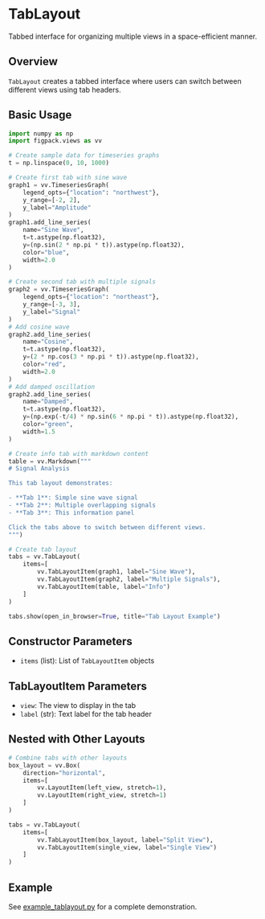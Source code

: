 # TabLayout

Tabbed interface for organizing multiple views in a space-efficient manner.

## Overview

`TabLayout` creates a tabbed interface where users can switch between different views using tab headers.

## Basic Usage

```python
import numpy as np
import figpack.views as vv

# Create sample data for timeseries graphs
t = np.linspace(0, 10, 1000)

# Create first tab with sine wave
graph1 = vv.TimeseriesGraph(
    legend_opts={"location": "northwest"},
    y_range=[-2, 2],
    y_label="Amplitude"
)
graph1.add_line_series(
    name="Sine Wave",
    t=t.astype(np.float32),
    y=(np.sin(2 * np.pi * t)).astype(np.float32),
    color="blue",
    width=2.0
)

# Create second tab with multiple signals
graph2 = vv.TimeseriesGraph(
    legend_opts={"location": "northeast"},
    y_range=[-3, 3],
    y_label="Signal"
)
# Add cosine wave
graph2.add_line_series(
    name="Cosine",
    t=t.astype(np.float32),
    y=(2 * np.cos(3 * np.pi * t)).astype(np.float32),
    color="red",
    width=2.0
)
# Add damped oscillation
graph2.add_line_series(
    name="Damped",
    t=t.astype(np.float32),
    y=(np.exp(-t/4) * np.sin(6 * np.pi * t)).astype(np.float32),
    color="green",
    width=1.5
)

# Create info tab with markdown content
table = vv.Markdown("""
# Signal Analysis

This tab layout demonstrates:

- **Tab 1**: Simple sine wave signal
- **Tab 2**: Multiple overlapping signals
- **Tab 3**: This information panel

Click the tabs above to switch between different views.
""")

# Create tab layout
tabs = vv.TabLayout(
    items=[
        vv.TabLayoutItem(graph1, label="Sine Wave"),
        vv.TabLayoutItem(graph2, label="Multiple Signals"),
        vv.TabLayoutItem(table, label="Info")
    ]
)

tabs.show(open_in_browser=True, title="Tab Layout Example")
```

## Constructor Parameters

- `items` (list): List of `TabLayoutItem` objects

## TabLayoutItem Parameters

- `view`: The view to display in the tab
- `label` (str): Text label for the tab header

## Nested with Other Layouts

```python
# Combine tabs with other layouts
box_layout = vv.Box(
    direction="horizontal",
    items=[
        vv.LayoutItem(left_view, stretch=1),
        vv.LayoutItem(right_view, stretch=1)
    ]
)

tabs = vv.TabLayout(
    items=[
        vv.TabLayoutItem(box_layout, label="Split View"),
        vv.TabLayoutItem(single_view, label="Single View")
    ]
)
```

## Example

See [example_tablayout.py](../examples/example_tablayout.py) for a complete demonstration.
